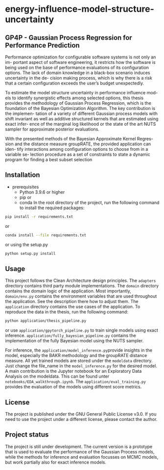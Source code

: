 # energy-influence-model-structure-uncertainty


## GP4P - Gaussian Process Regression for Performance Prediction

Performance optimization for configurable software systems is not only an im-
portant aspect of software engineering, it restricts how the software is being
used on the base of performance evaluations of its configuration options. The
lack of domain knowledge in a black-box scenario induces uncertainty in the de-
cision making process, which is why there is a risk that a certain configuration
exceeds the user’s budget unexpectedly.

To estimate the model structure uncertainty in performance influence mod-
els to identify synergistic effects among selected options, this thesis provides
the methodology of Gaussian Process Regression, which is the foundation of
the Bayesian Optimization Algorithm. The key contribution is the implemen-
tation of a variety of different Gaussian process models with shift invariant
as well as additive structured kernels that are estimated using exact infer-
ence of the marginal log likelihood or the state of the art NUTS sampler for
approximate posterior evaluations.

With the presented methods of the Bayesian Approximate Kernel Regres-
sion and the distance measure groupRATE, the provided application can iden-
tify interactions among configuration options to choose from in a variable se-
lection procedure as a set of constraints to state a dynamic program for finding
a best subset selection

## Installation
- prerequisites
  - Python 3.9.6 or higher
  - pip or
  - conda
In the root directory of the project, run the following command to install the required packages:
```bash
pip install -r requirements.txt
```
or 
```bash
conda install --file requirements.txt
```
or using the setup.py
```bash
python setup.py install
```

## Usage
This project follows the Clean Architecture design principles. The `adapters` directory contains third party module implementations.
The `domain` directory contains the domain logic of the application. Most importantly, `domain/env.py` contains the environment variables that are used throughout the application. See the description there how to adjust them. The `application` directory contains the use cases of the application. To reproduce the data in the thesis, run the following command:
```bash
python application/thesis_pipeline.py
```
or use `application/gpytorch_pipeline.py` to train single models using exact inference. `application/fully_bayesian_pipeline.py` contains the implementation of the fully Bayesian model using the NUTS sampler.

For inference, the `application/model_inference.py`provide insights in the model, especially the BAKR methodology and the groupRATE distance measure. All yet trained models are stored under the `modeldata` directory. Just change the file_name in the `model_inference.py` for the desired model. A main contribution is the Jupyter notebook for an Exploratory Data Analysis on the modeldata. This
can be found unter `notebooks/EDA_walkthrough.ipynb`.
The `application/eval_training.py` provides the evaluation of the models using different score metrics.

## License
The project is published under the GNU General Public License v3.0. If you need to use the project under a different license, please contact the author.

## Project status
The project is still under development. The current version is a prototype that is used to evaluate the performance of the Gaussian Process models, while the methods for inference and evaluation focusses on MCMC models, but work partially also for exact inference models.